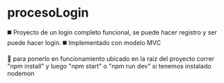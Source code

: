 # procesoLogin

:black_medium_square: Proyecto de un login completo funcional, se puede hacer registro y ser puede hacer login.
:black_medium_square: Implementado con modelo MVC

:monocle_face: para ponerlo en funcionamiento ubicado en la raiz del proyecto correr "npm install" y luego "npm start" o "npm run dev" si tenemos instalado nodemon
